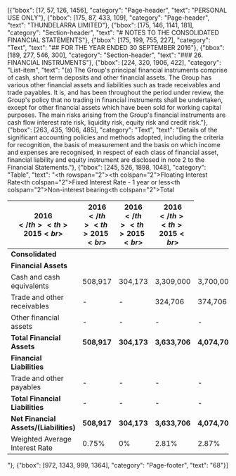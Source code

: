 [{"bbox": [17, 57, 126, 1456], "category": "Page-header", "text": "PERSONAL USE ONLY"}, {"bbox": [175, 87, 433, 109], "category": "Page-header", "text": "THUNDELARRA LIMITED"}, {"bbox": [175, 146, 1141, 181], "category": "Section-header", "text": "# NOTES TO THE CONSOLIDATED FINANCIAL STATEMENTS"}, {"bbox": [175, 199, 755, 227], "category": "Text", "text": "## FOR THE YEAR ENDED 30 SEPTEMBER 2016"}, {"bbox": [189, 277, 546, 300], "category": "Section-header", "text": "### 26. FINANCIAL INSTRUMENTS"}, {"bbox": [224, 320, 1906, 422], "category": "List-item", "text": "(a) The Group's principal financial instruments comprise of cash, short term deposits and other financial assets. The Group has various other financial assets and liabilities such as trade receivables and trade payables. It is, and has been throughout the period under review, the Group's policy that no trading in financial instruments shall be undertaken, except for other financial assets which have been sold for working capital purposes. The main risks arising from the Group's financial instruments are cash flow interest rate risk, liquidity risk, equity risk and credit risk."}, {"bbox": [263, 435, 1906, 485], "category": "Text", "text": "Details of the significant accounting policies and methods adopted, including the criteria for recognition, the basis of measurement and the basis on which income and expenses are recognised, in respect of each class of financial asset, financial liability and equity instrument are disclosed in note 2 to the Financial Statements."}, {"bbox": [245, 526, 1898, 1048], "category": "Table", "text": "<table><thead><tr><th rowspan=\"2\"></th><th colspan=\"2\">Floating Interest Rate</th><th colspan=\"2\">Fixed Interest Rate - 1 year or less</th><th colspan=\"2\">Non-interest bearing</th><th colspan=\"2\">Total</th></tr><tr><th>2016<br>$</th><th>2015<br>$</th><th>2016<br>$</th><th>2015<br>$</th><th>2016<br>$</th><th>2015<br>$</th><th>2016<br>$</th><th>2015<br>$</th></tr></thead><tbody><tr><td><strong>Consolidated</strong></td><td></td><td></td><td></td><td></td><td></td><td></td><td></td><td></td></tr><tr><td><strong>Financial Assets</strong></td><td></td><td></td><td></td><td></td><td></td><td></td><td></td><td></td></tr><tr><td>Cash and cash equivalents</td><td>508,917</td><td>304,173</td><td>3,309,000</td><td>3,700,000</td><td>-</td><td>-</td><td>3,817,917</td><td>4,004,173</td></tr><tr><td>Trade and other receivables</td><td>-</td><td>-</td><td>324,706</td><td>374,706</td><td>101,627</td><td>55,415</td><td>426,333</td><td>430,121</td></tr><tr><td>Other financial assets</td><td>-</td><td>-</td><td>-</td><td>-</td><td>407,687</td><td>128,132</td><td>407,687</td><td>128,132</td></tr><tr><td><strong>Total Financial Assets</strong></td><td><strong>508,917</strong></td><td><strong>304,173</strong></td><td><strong>3,633,706</strong></td><td><strong>4,074,706</strong></td><td><strong>509,314</strong></td><td><strong>183,547</strong></td><td><strong>4,651,937</strong></td><td><strong>4,562,426</strong></td></tr><tr><td><strong>Financial Liabilities</strong></td><td></td><td></td><td></td><td></td><td></td><td></td><td></td><td></td></tr><tr><td>Trade and other payables</td><td>-</td><td>-</td><td>-</td><td>-</td><td>(313,935)</td><td>(239,686)</td><td>(313,935)</td><td>(239,686)</td></tr><tr><td><strong>Total Financial Liabilities</strong></td><td><strong>-</strong></td><td><strong>-</strong></td><td><strong>-</strong></td><td><strong>-</strong></td><td><strong>(313,935)</strong></td><td><strong>(239,686)</strong></td><td><strong>(313,935)</strong></td><td><strong>(239,686)</strong></td></tr><tr><td><strong>Net Financial Assets/(Liabilities)</strong></td><td><strong>508,917</strong></td><td><strong>304,173</strong></td><td><strong>3,633,706</strong></td><td><strong>4,074,706</strong></td><td><strong>195,379</strong></td><td><strong>(56,139)</strong></td><td><strong>4,338,002</strong></td><td><strong>4,322,740</strong></td></tr><tr><td>Weighted Average Interest Rate</td><td>0.75%</td><td>0%</td><td>2.81%</td><td>2.87%</td><td></td><td></td><td></td><td></td></tr></tbody></table>"}, {"bbox": [972, 1343, 999, 1364], "category": "Page-footer", "text": "68"}]